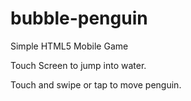 # bubble-penguin
Simple HTML5 Mobile Game

Touch Screen to jump into water.

Touch and swipe or tap to move penguin.
